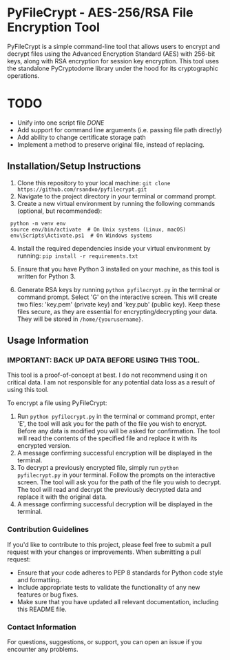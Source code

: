 # PyFileCrypt - AES-256/RSA File Encryption Tool


PyFileCrypt is a simple command-line tool that allows users to encrypt and decrypt files using the Advanced Encryption Standard (AES) with 256-bit keys, along with RSA encryption for session key encryption. This tool uses the standalone PyCryptodome library under the hood for its cryptographic operations.

# TODO
- Unify into one script file *DONE*
- Add support for command line arguments (i.e. passing file path directly)
- Add ability to change certificate storage path
- Implement a method to preserve original file, instead of replacing.

## Installation/Setup Instructions


1. Clone this repository to your local machine: `git clone https://github.com/rsandxo/pyfilecrypt.git`
2. Navigate to the project directory in your terminal or command prompt.
3. Create a new virtual environment by running the following commands (optional, but recommended):
  ```
   python -m venv env
   source env/bin/activate  # On Unix systems (Linux, macOS)
   env\Scripts\Activate.ps1  # On Windows systems
  ``` 
4. Install the required dependencies inside your virtual environment by running:
   `pip install -r requirements.txt`

   
5. Ensure that you have Python 3 installed on your machine, as this tool is written for Python 3.
6. Generate RSA keys by running `python pyfilecrypt.py` in the terminal or command prompt. Select 'G' on the interactive screen. This will create two files: 'key.pem' (private key) and 'key.pub' (public key). Keep these files secure, as they are essential for encrypting/decrypting your data. They will be stored in `/home/{yourusername}`.

## Usage Information

### IMPORTANT: BACK UP DATA BEFORE USING THIS TOOL.
This tool is a proof-of-concept at best. I do not recommend using it on critical data. I am not responsible for any potential data loss as a result of using this tool.

To encrypt a file using PyFileCrypt:
1. Run `python pyfilecrypt.py` in the terminal or command prompt, enter 'E', the tool will ask you for the path of the file you wish to encrypt. Before any data is modified you will be asked for confirmation. The tool will read the contents of the specified file and replace it with its encrypted version.
2. A message confirming successful encryption will be displayed in the terminal.
3. To decrypt a previously encrypted file, simply run `python pyfilecrypt.py` in your terminal. Follow the prompts on the interactive screen. The tool will ask you for the path of the file you wish to decrypt. The tool will read and decrypt the previously decrypted data and replace it with the original data.
4. A message confirming successful decryption will be displayed in the terminal.
   
### Contribution Guidelines


If you'd like to contribute to this project, please feel free to submit a pull request with your changes or improvements. When submitting a pull request:
- Ensure that your code adheres to PEP 8 standards for Python code style and formatting.
- Include appropriate tests to validate the functionality of any new features or bug fixes.
- Make sure that you have updated all relevant documentation, including this README file.

### Contact Information

For questions, suggestions, or support, you can open an issue if you encounter any problems.
